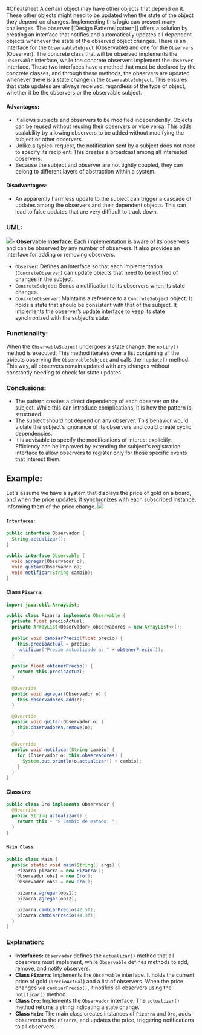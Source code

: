 #Cheatsheet 
A certain object may have other objects that depend on it. These other objects might need to be updated when the state of the object they depend on changes. Implementing this logic can present many challenges. The observer [[Design Patterns|pattern]] offers a solution by creating an interface that notifies and automatically updates all dependent objects whenever the state of the observed object changes.
There is an interface for the `ObservableSubject` (Observable) and one for the `Observers` (Observer). The concrete class that will be observed implements the `Observable` interface, while the concrete observers implement the `Observer` interface. These two interfaces have a method that must be declared by the concrete classes, and through these methods, the observers are updated whenever there is a state change in the `ObservableSubject`. This ensures that state updates are always received, regardless of the type of object, whether it be the observers or the observable subject.
#### Advantages:
- It allows subjects and observers to be modified independently. Objects can be reused without reusing their observers or vice versa. This adds scalability by allowing observers to be added without modifying the subject or other observers.
- Unlike a typical request, the notification sent by a subject does not need to specify its recipient. This creates a broadcast among all interested observers.
- Because the subject and observer are not tightly coupled, they can belong to different layers of abstraction within a system.
#### Disadvantages:
- An apparently harmless update to the subject can trigger a cascade of updates among the observers and their dependent objects. This can lead to false updates that are very difficult to track down.
### UML:
![](https://t12904266.p.clickup-attachments.com/t12904266/1a65f7de-dfe7-49f6-9bc2-9397fd5864fb/image.png)- **Observable Interface:** Each implementation is aware of its observers and can be observed by any number of observers. It also provides an interface for adding or removing observers.
- `Observer`: Defines an interface so that each implementation (`ConcreteObserver`) can update objects that need to be notified of changes in the subject.
- `ConcreteSubject`: Sends a notification to its observers when its state changes.
- `ConcreteObserver`: Maintains a reference to a `ConcreteSubject` object. It holds a state that should be consistent with that of the subject. It implements the observer’s update interface to keep its state synchronized with the subject’s state.
### Functionality:
When the `ObservableSubject` undergoes a state change, the `notify()` method is executed. This method iterates over a list containing all the objects observing the `ObservableSubject` and calls their `update()` method. This way, all observers remain updated with any changes without constantly needing to check for state updates.
### Conclusions:
- The pattern creates a direct dependency of each observer on the subject. While this can introduce complications, it is how the pattern is structured.
- The subject should not depend on any observer. This behavior would violate the subject’s ignorance of its observers and could create cyclic dependencies.
- It is advisable to specify the modifications of interest explicitly. Efficiency can be improved by extending the subject's registration interface to allow observers to register only for those specific events that interest them.
## Example:
Let's assume we have a system that displays the price of gold on a board, and when the price updates, it synchronizes with each subscribed instance, informing them of the price change.
![](https://t12904266.p.clickup-attachments.com/t12904266/fc8afb3d-ee4e-4fe5-8340-acab8c14f014/image.png)
#### `Interfaces`:
```java
public interface Observador {
  String actualizar();
}

public interface Observable {
  void agregar(Observador o);
  void quitar(Observador o);
  void notificar(String cambio);
}
```
#### Class `Pizarra`:
```java
import java.util.ArrayList;

public class Pizarra implements Observable {
  private float precioActual;
  private ArrayList<Observador> observadores = new ArrayList<>();
  
  public void cambiarPrecio(float precio) {
    this.precioActual = precio;
    notificar("Precio actualizado a: " + obtenerPrecio());
  }

  public float obtenerPrecio() {
    return this.precioActual;
  }

  @Override
  public void agregar(Observador o) {
    this.observadores.add(o);
  }

  @Override
  public void quitar(Observador o) {
    this.observadores.remove(o);
  }

  @Override
  public void notificar(String cambio) {
    for (Observador o: this.observadores) {
      System.out.println(o.actualizar() + cambio);
    }
  }
}
```
#### Class `Oro`:
```java
public class Oro implements Observador {
  @Override
  public String actualizar() {
    return this + "> Cambio de estado: ";
  }
}
```
#### `Main Class`:
```java
public class Main {
  public static void main(String[] args) {
    Pizarra pizarra = new Pizarra();
    Observador obs1 = new Oro();
    Observador obs2 = new Oro();
  
    pizarra.agregar(obs1);
    pizarra.agregar(obs2);

    pizarra.cambiarPrecio(42.5f);
    pizarra.cambiarPrecio(44.3f);
  }
}
```
### Explanation:
- **Interfaces:** `Observador` defines the `actualizar()` method that all observers must implement, while `Observable` defines methods to add, remove, and notify observers.
- **Class `Pizarra`:** Implements the `Observable` interface. It holds the current price of gold (`precioActual`) and a list of observers. When the price changes via `cambiarPrecio()`, it notifies all observers using the `notificar()` method.
- **Class `Oro`:** Implements the `Observador` interface. The `actualizar()` method returns a string indicating a state change.
- **Class `Main`:** The main class creates instances of `Pizarra` and `Oro`, adds observers to the `Pizarra`, and updates the price, triggering notifications to all observers.
